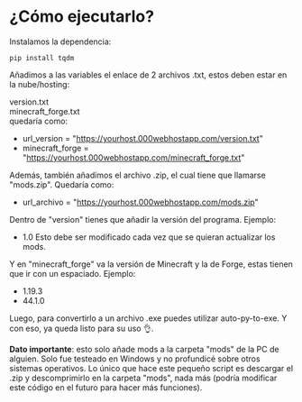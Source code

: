 # ¿Cómo ejecutarlo?

Instalamos la dependencia:

```
pip install tqdm
 ```

Añadimos a las variables el enlace de 2 archivos .txt, estos deben estar en la nube/hosting:

version.txt<br>
minecraft_forge.txt<br>
quedaría como:
- url_version = "https://yourhost.000webhostapp.com/version.txt"
- minecraft_forge = "https://yourhost.000webhostapp.com/minecraft_forge.txt"

Además, también añadimos el archivo .zip, el cual tiene que llamarse "mods.zip". Quedaría como:
- url_archivo = "https://yourhost.000webhostapp.com/mods.zip"

Dentro de "version" tienes que añadir la versión del programa. Ejemplo: 
- 1.0
 Esto debe ser modificado cada vez que se quieran actualizar los mods.

Y en "minecraft_forge" va la versión de Minecraft y la de Forge, estas tienen que ir con un espaciado. Ejemplo:
- 1.19.3
- 44.1.0

Luego, para convertirlo a un archivo .exe puedes utilizar auto-py-to-exe. Y con eso, ya queda listo para su uso 👌.

**Dato importante**:
esto solo añade mods a la carpeta "mods" de la PC de alguien. Solo fue testeado en Windows y no profundicé sobre otros sistemas operativos. Lo único que hace este pequeño script es descargar el .zip y descomprimirlo en la carpeta "mods", nada más (podría modificar este código en el futuro para hacer más funciones).

